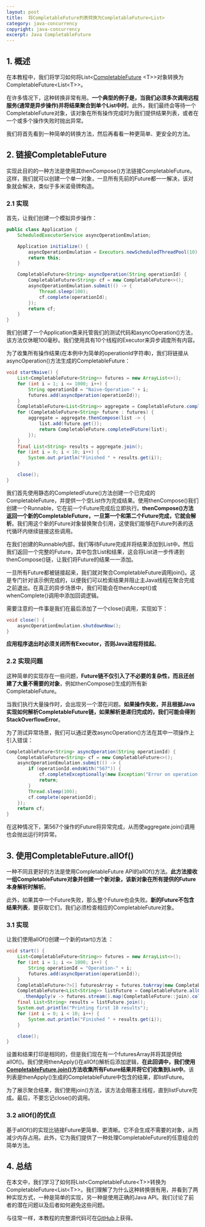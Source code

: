 ```yaml
---
layout: post
title:  将CompletableFuture列表转换为CompletableFuture<List>
category: java-concurrency
copyright: java-concurrency
excerpt: Java CompletableFuture
---
```


## 1. 概述

在本教程中，我们将学习如何将List<[CompletableFuture](https://www.baeldung.com/java-completablefuture) <T\>\>对象转换为CompletableFuture<List<T\>\>。

在许多情况下，这种转换非常有用。**一个典型的例子是，当我们必须多次调用远程服务(通常是异步操作)并将结果聚合到单个List中时**。此外，我们最终会等待一个CompletableFuture对象，该对象在所有操作完成时为我们提供结果列表，或者在一个或多个操作失败时抛出异常。

我们将首先看到一种简单的转换方法，然后再看看一种更简单、更安全的方法。

## 2. 链接CompletableFuture

实现此目的的一种方法是使用其thenCompose()方法链接CompletableFuture。这样，我们就可以创建一个单一对象，一旦所有先前的Future都一一解决，该对象就会解决，类似于多米诺骨牌构造。

### 2.1 实现

首先，让我们创建一个模拟异步操作：

```java
public class Application {
    ScheduledExecutorService asyncOperationEmulation;

    Application initialize() {
        asyncOperationEmulation = Executors.newScheduledThreadPool(10);
        return this;
    }

    CompletableFuture<String> asyncOperation(String operationId) {
        CompletableFuture<String> cf = new CompletableFuture<>();
        asyncOperationEmulation.submit(() -> {
            Thread.sleep(100);
            cf.complete(operationId);
        });
        return cf;
    }
}
```

我们创建了一个Application类来托管我们的测试代码和asyncOperation()方法，该方法仅休眠100毫秒。我们使用具有10个线程的Executor来异步调度所有内容。

为了收集所有操作结果(在本例中为简单的operationId字符串)，我们将链接从asyncOperation()方法生成的CompletableFuture：

```java
void startNaive() {
    List<CompletableFuture<String>> futures = new ArrayList<>();
    for (int i = 1; i <= 1000; i++) {
        String operationId = "Naive-Operation-" + i;
        futures.add(asyncOperation(operationId));
    }
    CompletableFuture<List<String>> aggregate = CompletableFuture.completedFuture(new ArrayList<>());
    for (CompletableFuture<String> future : futures) {
        aggregate = aggregate.thenCompose(list -> {
            list.add(future.get());
            return CompletableFuture.completedFuture(list);
        });
    }
    final List<String> results = aggregate.join();
    for (int i = 0; i < 10; i++) {
        System.out.println("Finished " + results.get(i));
    }

    close();
}
```

我们首先使用静态的CompletedFuture()方法创建一个已完成的CompletableFuture，并提供一个空List作为完成结果。使用thenCompose()我们创建一个Runnable，它在前一个Future完成后立即执行。**thenCompose()方法返回一个新的CompletableFuture，一旦第一个和第二个Future完成，它就会解析**。我们用这个新的Future对象替换聚合引用，这使我们能够在Future列表的迭代循环内继续链接这些调用。

在我们创建的Runnable内部，我们等待Future完成并将结果添加到List中。然后我们返回一个完整的Future，其中包含List和结果，这会将List进一步传递到thenCompose()链，让我们将Future的结果一一添加。

一旦所有Future都被链接起来，我们就对聚合CompletableFuture调用join()。这是专门针对该示例完成的，以便我们可以检索结果并阻止主Java线程在聚合完成之前退出。在真正的异步场景中，我们可能会在thenAccept()或whenComplete()调用中添加回调逻辑。 

需要注意的一件事是我们在最后添加了一个close()调用，实现如下：

```java
void close() {
    asyncOperationEmulation.shutdownNow();
}
```

**应用程序退出时必须关闭所有Executor，否则Java进程将挂起**。

### 2.2 实现问题

这种简单的实现存在一些问题，**Future链不仅引入了不必要的复杂性，而且还创建了大量不需要的对象**，例如thenCompose()生成的所有新CompletableFuture。

当我们执行大量操作时，会出现另一个潜在问题。**如果操作失败，并且根据Java实现如何解析CompletableFuture链，如果解析是递归完成的，我们可能会得到StackOverflowError**。

为了测试异常场景，我们可以通过更改asyncOperation()方法在其中一项操作上引入错误：

```java
CompletableFuture<String> asyncOperation(String operationId) {
    CompletableFuture<String> cf = new CompletableFuture<>();
    asyncOperationEmulation.submit(() -> {
        if (operationId.endsWith("567")) {
            cf.completeExceptionally(new Exception("Error on operation " + operationId));
            return;
        }
        Thread.sleep(100);
        cf.complete(operationId);
    });
    return cf;
}
```

在这种情况下，第567个操作的Future将异常完成，从而使aggregate.join()调用也会抛出运行时异常。

## 3. 使用CompletableFuture.allOf()

一种不同且更好的方法是使用CompletableFuture API的allOf()方法。**此方法接收一组CompletableFuture对象并创建一个新对象，该新对象在所有提供的Future本身解析时解析**。

此外，如果其中一个Future失败，那么整个Future也会失败。**新的Future不包含结果列表**，要获取它们，我们必须检查相应的CompletableFuture对象。

### 3.1 实现

让我们使用allOf()创建一个新的start()方法 ：

```java
void start() {
    List<CompletableFuture<String>> futures = new ArrayList<>();
    for (int i = 1; i <= 1000; i++) {
        String operationId = "Operation-" + i;
        futures.add(asyncOperation(operationId));
    }
    CompletableFuture<?>[] futuresArray = futures.toArray(new CompletableFuture<?>[0]);
    CompletableFuture<List<String>> listFuture = CompletableFuture.allOf(futuresArray)
      .thenApply(v -> futures.stream().map(CompletableFuture::join).collect(Collectors.toList()));
    final List<String> results = listFuture.join();
    System.out.println("Printing first 10 results");
    for (int i = 0; i < 10; i++) {
        System.out.println("Finished " + results.get(i));
    }

    close();
}
```

设置和结果打印是相同的，但是我们现在有一个futuresArray并将其提供给allOf()。我们使用thenApply()在allOf()解析后添加逻辑，**在此回调中，我们使用[CompletableFuture.join()](https://www.baeldung.com/java-completablefuture-allof-join)方法收集所有Future结果并将它们收集到List中**。该列表是thenApply()生成的CompletableFuture中包含的结果，即listFuture。

为了展示聚合结果，我们使用join()方法，该方法会阻塞主线程，直到listFuture完成。最后，不要忘记close()的调用。

### 3.2 allOf()的优点

基于allOf()的实现比链接Future更简单、更清晰。它不会生成不需要的对象，从而减少内存占用。此外，它为我们提供了一种处理CompletableFuture的任意组合的简单方法。

## 4. 总结

在本文中，我们学习了如何将List<CompletableFuture<T\>\>转换为 CompletableFuture<List<T\>\>。我们理解了为什么这种转换很有用，并看到了两种实现方式，一种是简单的实现，另一种是使用正确的Java API。我们讨论了前者的潜在问题以及后者如何避免这些问题。

与往常一样，本教程的完整源代码可在[GitHub](https://github.com/tuyucheng7/taketoday-tutorial4j/tree/master/java-core-modules/java-concurrency-basic-3)上获得。